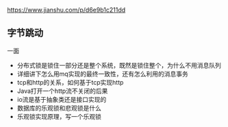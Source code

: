 https://www.jianshu.com/p/d6e9b1c211dd
## 字节跳动
一面
- 分布式锁是锁住一部分还是整个系统，既然是锁住整个，为什么不用消息队列
- 详细讲下怎么用mq实现的最终一致性，还有怎么利用的消息事务
- tcp和http的关系，如何基于tcp实现http
- Java打开一个http流不关闭的后果
- io流是基于抽象类还是接口实现的
- 数据库的乐观锁和悲观锁是什么
- 乐观锁实现原理，写一个乐观锁
